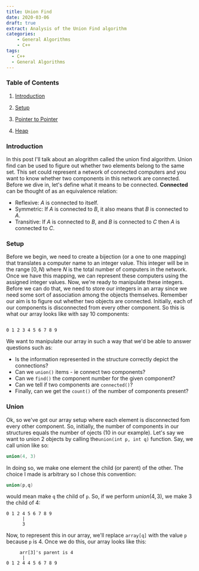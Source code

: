 ```yaml
---
title: Union Find
date: 2020-03-06
draft: true
extract: Analysis of the Union Find algorithm
categories: 
    - General Algorithms
    - C++
tags:
  - C++
  - General Algorithms
---
```


### Table of Contents

1. [Introduction](#introduction)

2. [Setup](#setup)

3. [Pointer to Pointer](#pointer-to-pointer)

4. [Heap](#heap)


### Introduction

In this post I'll talk about an alogrithm called the union find algorithm. Union find can be used to figure out whether two elements belong to the same set. This set could represent a network of connected computers and you want to know whether two components in this network are connected. Before we dive in, let's define what it means to be connected. **Connected** can be thought of as an equivalence relation:

- Reflexive: $A$ is connected to itself.
- Symmetric: If $A$ is connected to $B$, it also means that $B$ is connected to $A$.
- Transitive: If $A$ is connected to $B$, and $B$ is connected to $C$ then $A$ is connected to $C$.
 

### Setup

Before we begin, we need to create a bijection (or a one to one mapping) that translates a computer name to an integer value. This integer will be in the range $[0, N)$ where $N$ is the total number of computers in the network. Once we have this mapping, we can represent these computers using the assigned integer values. Now, we're ready to manipulate these integers. Before we can do that, we need to store our integers in an array since we need some sort of association among the objects themselves. Remember our aim is to figure out whether two objects are connected. Initially, each of our components is disconnected from every other component. So this is what our array looks like with say 10 components:

```

0 1 2 3 4 5 6 7 8 9

```
We want to manipulate our array in such a way that we'd be able to answer questions such as:

- Is the information represented in the structure correctly depict the connections?
- Can we `union()` items - ie connect two components?
- Can we `find()` the component number for the given component?
- Can we tell if two components are `connected()`?
- Finally, can we get the `count()` of the number of components present? 

### Union

Ok, so we've got our array setup where each element is disconnected fom every other component. So, initially, the number of components in our structures equals the number of ojects (10 in our example). Let's say we want to union 2 objects by calling the`union(int p, int q)` function. Say, we call union like so: 
```cpp
union(4, 3)
```

In doing so, we make one element the child (or parent) of the other. The choice I made is arbitrary so I chose this convention: 
```cpp
union(p,q)
``` 
would mean make `q` the child of `p`. So, if we perform $union(4,3)$, we make $3$ the child of $4$:

```
0 1 2 4 5 6 7 8 9
      |
      3
```
 
Now, to represent this in our array, we'll replace `array[q]` with the value `p` because `p` is 4. Once we do this, our array looks like this:

```
     arr[3]'s parent is 4
      |
0 1 2 4 4 5 6 7 8 9
```